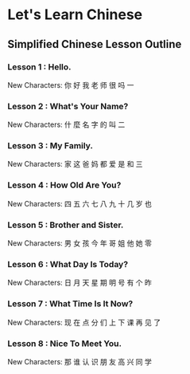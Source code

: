 # Let's Learn Chinese

## Simplified Chinese Lesson Outline

### Lesson 1 : Hello.
New Characters: 你 好 我 老 师 很 吗 一

### Lesson 2 : What's Your Name?
New Characters: 什 麼 名 字 的 叫 二

### Lesson 3 : My Family.
New Characters: 家 这 爸 妈 都 爱 是 和 三

### Lesson 4 : How Old Are You?
New Characters: 四 五 六 七 八 九 十 几 岁 也

### Lesson 5 : Brother and Sister.
New Characters: 男 女 孩 今 年 哥 姐 他 她 零

### Lesson 6 : What Day Is Today?
New Characters: 日 月 天 星 期 明 号 有 个 昨

### Lesson 7 : What Time Is It Now?
New Characters: 现 在 点 分 们 上 下 课 再 见 了

### Lesson 8 : Nice To Meet You.
New Characters: 那 谁 认 识 朋 友 高 兴 同 学